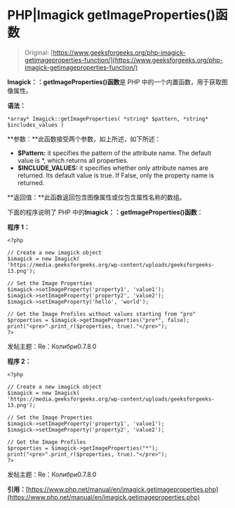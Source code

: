 # PHP|Imagick getImageProperties()函数

> Original: [https://www.geeksforgeeks.org/php-imagick-getimageproperties-function/](https://www.geeksforgeeks.org/php-imagick-getimageproperties-function/)

**Imagick：：getImageProperties()函数**是 PHP 中的一个内置函数，用于获取图像属性。

**语法：**

```
*array* Imagick::getImageProperties( *string* $pattern, *string* $includes_values )
```

**参数：**此函数接受两个参数，如上所述，如下所述：

*   **$Pattern:** it specifies the pattern of the attribute name. The default value is *, which returns all properties.
*   **$INCLUDE_VALUES:** it specifies whether only attribute names are returned. Its default value is true. If False, only the property name is returned.

**返回值：**此函数返回包含图像属性或仅包含属性名称的数组。

下面的程序说明了 PHP 中的**Imagick：：getImageProperties()函数**：

**程序 1：**

```
<?php

// Create a new imagick object
$imagick = new Imagick(
'https://media.geeksforgeeks.org/wp-content/uploads/geeksforgeeks-13.png');

// Set the Image Properties
$imagick->setImageProperty('property1', 'value1');
$imagick->setImageProperty('property2', 'value2');
$imagick->setImageProperty('hello', 'world');

// Get the Image Profiles without values starting from "pro"
$properties = $imagick->getImageProperties("pro*", false);
print("<pre>".print_r($properties, true)."</pre>");
?>
```

发帖主题：Re：Колибри0.7.8.0

**程序 2：**

```
<?php

// Create a new imagick object
$imagick = new Imagick(
'https://media.geeksforgeeks.org/wp-content/uploads/geeksforgeeks-13.png');

// Set the Image Properties
$imagick->setImageProperty('property1', 'value1');
$imagick->setImageProperty('property2', 'value2');

// Get the Image Profiles
$properties = $imagick->getImageProperties("*");
print("<pre>".print_r($properties, true)."</pre>");
?>
```

发帖主题：Re：Колибри0.7.8.0

**引用：**[https://www.php.net/manual/en/imagick.getimageproperties.php](https://www.php.net/manual/en/imagick.getimageproperties.php)